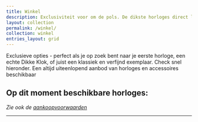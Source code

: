 ```yaml
---
title: Winkel
description: Exclusiviteit voor om de pols. De dikste horloges direct leverbaar. Zoek jij een Dik horloge? Kijk dan snel verder!
layout: collection
permalink: /winkel/
collection: winkel
entries_layout: grid
---
```

Exclusieve opties - perfect als je op zoek bent naar je eerste horloge, een echte Dikke Klok, of juist een klassiek en verfijnd exemplaar. Check snel hieronder. Een altijd uiteenlopend aanbod van horloges en accessoires beschikbaar

## Op dit moment beschikbare horloges:
_Zie ook de [aankoopvoorwaarden](/aankoopvoorwaarden)_
*** 